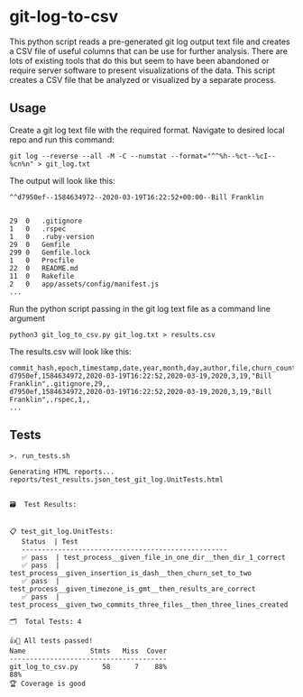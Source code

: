 # git-log-to-csv
This python script reads a pre-generated git log output text file and creates a CSV file of useful columns that can be use for further analysis. There are lots of existing tools that do this but seem to have been abandoned or require server software to present visualizations of the data. This script creates a CSV file that be analyzed or visualized by a separate process. 


## Usage
Create a git log text file with the required format. Navigate to desired local repo and run this command:
```
git log --reverse --all -M -C --numstat --format="^^%h--%ct--%cI--%cn%n" > git_log.txt
```

The output will look like this:
```
^^d7950ef--1584634972--2020-03-19T16:22:52+00:00--Bill Franklin


29	0	.gitignore
1	0	.rspec
1	0	.ruby-version
29	0	Gemfile
299	0	Gemfile.lock
1	0	Procfile
22	0	README.md
11	0	Rakefile
2	0	app/assets/config/manifest.js
...
```



Run the python script passing in the git log text file as a command line argument
```
python3 git_log_to_csv.py git_log.txt > results.csv
```

The results.csv will look like this:
```
commit_hash,epoch,timestamp,date,year,month,day,author,file,churn_count,dir_1,dir_2
d7950ef,1584634972,2020-03-19T16:22:52,2020-03-19,2020,3,19,"Bill Franklin",.gitignore,29,,
d7950ef,1584634972,2020-03-19T16:22:52,2020-03-19,2020,3,19,"Bill Franklin",.rspec,1,,
...
```

## Tests
```
>. run_tests.sh  

Generating HTML reports... 
reports/test_results.json_test_git_log.UnitTests.html


🗃  Test Results:


📋 test_git_log.UnitTests:
   Status  | Test
   ---------------------------------------------------
   ✅ pass  | test_process__given_file_in_one_dir__then_dir_1_correct                         
   ✅ pass  | test_process__given_insertion_is_dash__then_churn_set_to_two                    
   ✅ pass  | test_process__given_timezone_is_gmt__then_results_are_correct                   
   ✅ pass  | test_process__given_two_commits_three_files__then_three_lines_created           

🗂  Total Tests: 4

👍🎉 All tests passed!
Name                Stmts   Miss  Cover
---------------------------------------
git_log_to_csv.py      58      7    88%
88%
🏆 Coverage is good
```
